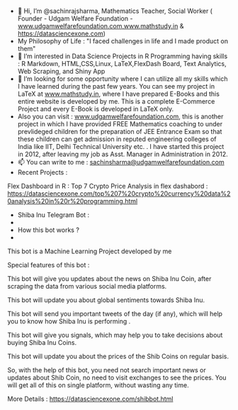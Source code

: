 - 👋 Hi, I’m @sachinrajsharma, Mathematics Teacher, Social Worker ( Founder - Udgam Welfare Foundation - www.udgamwelfarefoundation.com,www.mathstudy.in & https://datasciencexone.com) 
- My Philosophy of Life : "I faced challenges in life and I made product on them"
- 👀 I’m interested in Data Science Projects in R Programming having skills :  R Markdown, HTML,CSS,Linux, LaTeX,FlexDash Board, Text Analytics, Web Scraping, and Shiny App
- 🌱 I’m looking for some opportunity where I can utilize all my skills which I have learned during the past few years. You can see my project in LaTeX at www.mathstudy.in, where I have prepared E-Books and this entire website is developed by me. This is a complete E-Commerce Project and every E-Book is  developed in LaTeX  only. 
- Also you can visit : www.udgamwelfarefoundation.com, this is another project in which I have provided FREE Mathematics coaching to under prevlideged children for the preparation of JEE Entrance Exam so that these children can get admission in reputed engineering colleges of India like IIT, Delhi Technical University etc. . I have started this project in 2012, after leaving my job as Asst. Manager in Administration in 2012.  
- 📫 You can write to me : sachinsharma@udgamwelfarefoundation.com
- Recent Projects :

Flex Dashboard in R : Top 7 Crypto Price Analysis in flex dashabord : https://datasciencexone.com/top%207%20crypto%20currency%20data%20analysis%20in%20r%20programming.html

- Shiba Inu Telegram Bot : 
- 
- How this bot works ?
- 
This bot is a Machine Learning Project developed by me

Special features of this bot :

This bot will give you updates about the news on Shiba Inu Coin, after scraping the data from various social media platforms.

This bot will update you about global sentiments towards Shiba Inu.

This bot will send you important tweets of the day (if any), which will help you to know how Shiba Inu is performing .

This bot will give you signals, which may help you to take decisions about buying Shiba Inu Coins.

This bot will update you about the prices of the Shib Coins on regular basis.

So, with the help of this bot, you need not search important news or updates about Shib Coin, no need to visit exchanges to see the prices. You will get all of this on single platform, without wasting any time.

More Details : https://datasciencexone.com/shibbot.html
<!---
sachinrajsharma/sachinrajsharma is a ✨ special ✨ repository because its `README.md` (this file) appears on your GitHub profile.
You can click the Preview link to take a look at your changes.
--->
